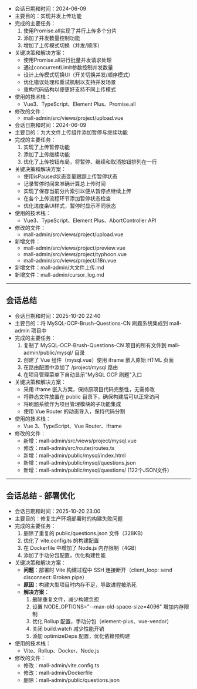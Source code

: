 - 会话日期和时间：2024-06-09
- 主要目的：实现并发上传功能
- 完成的主要任务：
  1. 使用Promise.all实现了并行上传多个分片
  2. 添加了并发数量控制功能
  3. 增加了上传模式切换（并发/顺序）
- 关键决策和解决方案：
  - 使用Promise.all进行批量并发请求处理
  - 通过concurrentLimit参数控制并发数量
  - 设计上传模式切换UI（开关切换并发/顺序模式）
  - 优化错误处理和重试机制以支持并发场景
  - 重构代码结构以便更好支持不同上传模式
- 使用的技术栈：
  - Vue3、TypeScript、Element Plus、Promise.all
- 修改的文件：
  - mall-admin/src/views/project/upload.vue
- 会话日期和时间：2024-06-09
- 主要目的：为大文件上传组件添加暂停与继续功能
- 完成的主要任务：
  1. 实现了上传暂停功能
  2. 添加了上传继续功能
  3. 优化了上传按钮布局，将暂停、继续和取消按钮排列在一行
- 关键决策和解决方案：
  - 使用isPaused状态变量跟踪上传暂停状态
  - 记录暂停时间来准确计算总上传时间
  - 实现了保存当前分片索引以便从暂停点继续上传
  - 在各个上传流程环节添加暂停状态检查
  - 优化进度条UI样式，暂停时显示不同状态
- 使用的技术栈：
  - Vue3、TypeScript、Element Plus、AbortController API
- 修改的文件：
  - mall-admin/src/views/project/upload.vue
- 新增文件：
  - mall-admin/src/views/project/preview.vue
  - mall-admin/src/views/project/typhoon.vue
  - mall-admin/src/views/project/i18n.vue
- 新增文件：mall-admin/大文件上传.md
- 新增文件：mall-admin/cursor_log.md

---

## 会话总结

- 会话日期和时间：2025-10-20 22:40
- 主要目的：将 MySQL-OCP-Brush-Questions-CN 刷题系统集成到 mall-admin 项目中
- 完成的主要任务：
  1. 复制了 MySQL-OCP-Brush-Questions-CN 项目的所有文件到 mall-admin/public/mysql/ 目录
  2. 创建了 Vue 组件（mysql.vue）使用 iframe 嵌入原始 HTML 页面
  3. 在路由配置中添加了 /project/mysql 路由
  4. 在项目管理菜单下自动显示"MySQL OCP 刷题"入口
- 关键决策和解决方案：
  - 采用 iframe 嵌入方案，保持原项目代码完整性，无需修改
  - 将静态文件放置在 public 目录下，确保构建后可以正常访问
  - 将刷题系统作为项目管理模块的子功能集成
  - 使用 Vue Router 的动态导入，保持代码分割
- 使用的技术栈：
  - Vue 3、TypeScript、Vue Router、iframe
- 修改的文件：
  - 新增：mall-admin/src/views/project/mysql.vue
  - 修改：mall-admin/src/router/routes.ts
  - 新增：mall-admin/public/mysql/index.html
  - 新增：mall-admin/public/mysql/questions.json
  - 新增：mall-admin/public/mysql/questions/ (122个JSON文件)

---

## 会话总结 - 部署优化

- 会话日期和时间：2025-10-20 23:00
- 主要目的：修复生产环境部署时的构建失败问题
- 完成的主要任务：
  1. 删除了重复的 public/questions.json 文件（328KB）
  2. 优化了 vite.config.ts 的构建配置
  3. 在 Dockerfile 中增加了 Node.js 内存限制（4GB）
  4. 添加了手动分包配置，优化构建性能
- 关键决策和解决方案：
  - **问题**：部署时 Vite 构建过程中 SSH 连接断开（client_loop: send disconnect: Broken pipe）
  - **原因**：构建大型项目时内存不足，导致进程被杀死
  - **解决方案**：
    1. 删除重复文件，减少构建负担
    2. 设置 NODE_OPTIONS="--max-old-space-size=4096" 增加内存限制
    3. 优化 Rollup 配置，手动分包（element-plus、vue-vendor）
    4. 关闭 build.watch 减少性能开销
    5. 添加 optimizeDeps 配置，优化依赖预构建
- 使用的技术栈：
  - Vite、Rollup、Docker、Node.js
- 修改的文件：
  - 修改：mall-admin/vite.config.ts
  - 修改：mall-admin/Dockerfile
  - 删除：mall-admin/public/questions.json